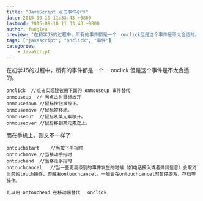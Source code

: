 ```yaml
---
title: "JavaScript 点击事件小节"
date: 2015-09-10 11:33:43 +0800
lastmod: 2015-09-10 11:33:43 +0800
author: fungleo
preview: "在初学JS的过程中，所有的事件都是一个　onclick但是这个事件是不太合适的。onclick//点击实现建议用下面的onmouseup事件替代onmouseup//当点击时鼠标放开onmousedown//鼠标按钮被按下。onmousemove//鼠标被移动。onmouseout//鼠标从某元素移开。onmouseover//鼠标移到某元素之上。而在手机上"
tags: ["javascript", "onclick", "事件"]
categories:
    - JavaScript
---
```


在初学JS的过程中，所有的事件都是一个　 onclick  但是这个事件是不太合适的。

```
onclick  //点击实现建议用下面的 onmouseup 事件替代
onmouseup  // 当点击时鼠标放开
onmousedown	//鼠标按钮被按下。
onmousemove	//鼠标被移动。
onmouseout	//鼠标从某元素移开。
onmouseover	//鼠标移到某元素之上。

```

而在手机上，则又不一样了

```
ontouchstart	//当按下手指时
ontouchmove	//当移动手指时
ontouchend	//当移走手指时
ontouchcancel	//当一些更高级别的事件发生的时候（如电话接入或者弹出信息）会取消当前的touch操作，即触发ontouchcancel。一般会在ontouchcancel时暂停游戏、存档等操作。
```

```
可以用 ontouchend 在移动端替代　 onclick
```